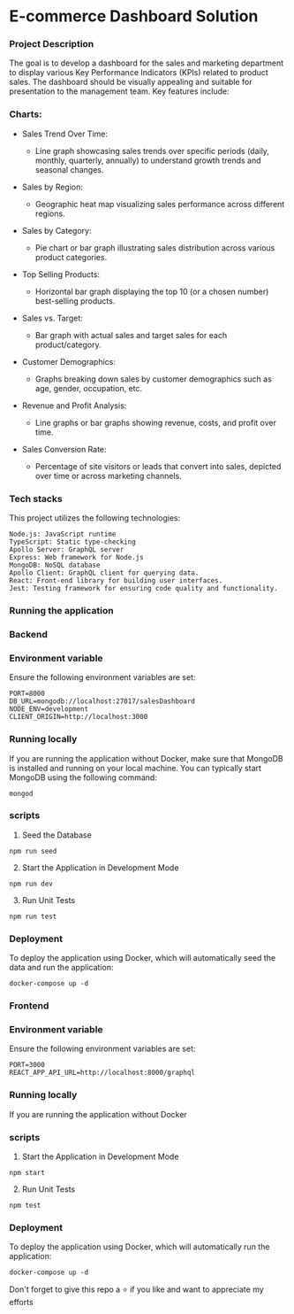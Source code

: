 # E-commerce Dashboard Solution

### Project Description

The goal is to develop a dashboard for the sales and marketing department to display various Key Performance Indicators (KPIs) related to product sales. The dashboard should be visually appealing and suitable for presentation to the management team. Key features include:

### Charts:
- Sales Trend Over Time:
    - Line graph showcasing sales trends over specific periods (daily, monthly, quarterly, annually) to understand growth trends and seasonal changes.

- Sales by Region:
    - Geographic heat map visualizing sales performance across different regions.

- Sales by Category:
    - Pie chart or bar graph illustrating sales distribution across various product categories.

- Top Selling Products:
    - Horizontal bar graph displaying the top 10 (or a chosen number) best-selling products.

- Sales vs. Target:
    - Bar graph with actual sales and target sales for each product/category.


- Customer Demographics:
    - Graphs breaking down sales by customer demographics such as age, gender, occupation, etc.

- Revenue and Profit Analysis:
    - Line graphs or bar graphs showing revenue, costs, and profit over time.

- Sales Conversion Rate:
    - Percentage of site visitors or leads that convert into sales, depicted over time or across marketing channels.

### Tech stacks
This project utilizes the following technologies:
```
Node.js: JavaScript runtime
TypeScript: Static type-checking
Apollo Server: GraphQL server
Express: Web framework for Node.js
MongoDB: NoSQL database
Apollo Client: GraphQL client for querying data.
React: Front-end library for building user interfaces.
Jest: Testing framework for ensuring code quality and functionality.
```

### Running the application   

### Backend


###  Environment variable
Ensure the following environment variables are set:

```
PORT=8000
DB_URL=mongodb://localhost:27017/salesDashboard
NODE_ENV=development
CLIENT_ORIGIN=http://localhost:3000
```
### Running locally
If you are running the application without Docker, make sure that MongoDB is installed and running on your local machine. You can typically start MongoDB using the following command:
```
mongod
```
### scripts
1. Seed the Database
```
npm run seed
```
2. Start the Application in Development Mode
```
npm run dev
```

3. Run Unit Tests
```
npm run test
```

### Deployment 
To deploy the application using Docker, which will automatically seed the data and run the application:
```
docker-compose up -d
```

### Frontend

###  Environment variable
Ensure the following environment variables are set:
```
PORT=3000
REACT_APP_API_URL=http://localhost:8000/graphql
```
### Running locally
If you are running the application without Docker

### scripts
1. Start the Application in Development Mode
```
npm start
```

2. Run Unit Tests
```
npm test
```

### Deployment 
To deploy the application using Docker, which will automatically run the application:
```
docker-compose up -d
```


Don't forget to give this repo a ⭐ if you like and want to appreciate my efforts